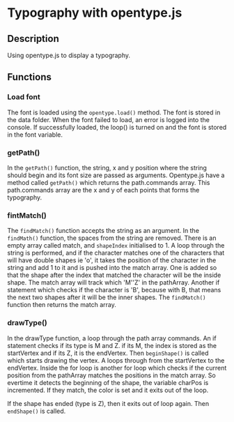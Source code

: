 # Typography with opentype.js

## Description
Using opentype.js to display a typography. 

## Functions
### Load font
The font is loaded using the `opentype.load()` method. The font is stored in the data folder. When the font failed to load, an error is logged into the console.
If successfully loaded, the loop() is turned on and the font is stored in the font variable. 

### getPath()
In the `getPath()` function, the string, x and y position where the string should begin and its font size are passed as arguments.
Opentype.js have a method called `getPath()` which returns the path.commands array. 
This path.commands array are the x and y of each points that forms the typography.

### fintMatch()
The `findMatch()` function accepts the string as an argument. In the `findMath()` function, the spaces from the string are removed. 
There is an empty array called match, and `shapeIndex` initialised to 1. 
A loop through the string is performed, and if the character matches one of the characters that will have double shapes ie 'o',
it takes the position of the character in the string and add 1 to it and is pushed into the match array.
One is added so that the shape after the index that matched the character will be the inside shape. 
The match array will track which 'M''Z' in the pathArray.
Another if statement which checks if the character is 'B', because with B, that means the next two shapes after it will be the inner shapes.
The `findMatch()` function then returns the match array. 

### drawType()
In the drawType function, a loop through the path array commands. An if statement checks if its type is M and Z.
if its M, the index is stored as the startVertex and if its Z, it is the endVertex.
Then `beginShape()` is called which starts drawing the vertex. A loops through from the startVertex to the endVertex. 
Inside the for loop is another for loop which checks if the current position from the pathArray matches the positions in the match array.
So evertime it detects the beginning of the shape, the variable charPos is incremented. 
If they match, the color is set and it exits out of the loop.

If the shape has ended (type is Z), then it exits out of loop again. Then `endShape()` is called. 